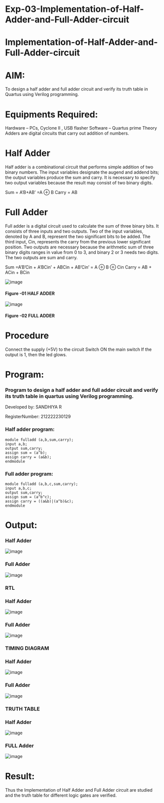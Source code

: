 # Exp-03-Implementation-of-Half-Adder-and-Full-Adder-circuit

# Implementation-of-Half-Adder-and-Full-Adder-circuit
# AIM:
To design a half adder and full adder circuit and verify its truth table in Quartus using Verilog programming.

# Equipments Required:
Hardware – PCs, Cyclone II , USB flasher
Software – Quartus prime
Theory
Adders are digital circuits that carry out addition of numbers.

# Half Adder
Half adder is a combinational circuit that performs simple addition of two binary numbers. The input variables designate the augend and addend bits; the output variables produce the sum and carry. It is necessary to specify two output variables because the result may consist of two binary digits.

Sum = A’B+AB’ =A ⊕ B Carry = AB

# Full Adder
Full adder is a digital circuit used to calculate the sum of three binary bits. It consists of three inputs and two outputs. Two of the input variables, denoted by A and B, represent the two significant bits to be added. The third input, Cin, represents the carry from the previous lower significant position. Two outputs are necessary because the arithmetic sum of three binary digits ranges in value from 0 to 3, and binary 2 or 3 needs two digits. The two outputs are sum and carry.

Sum =A’B’Cin + A’BCin’ + ABCin + AB’Cin’ = A ⊕ B ⊕ Cin Carry = AB + ACin + BCin

 ![image](https://user-images.githubusercontent.com/36288975/163552156-a13e5a56-c638-4110-97d9-8896907c8d25.png)

#### Figure -01 HALF ADDER 


![image](https://user-images.githubusercontent.com/36288975/163552057-b3547877-6d07-45b4-b7e0-bcfebfad9e1d.png)

#### Figure -02 FULL ADDER 

# Procedure

Connect the supply (+5V) to the circuit
Switch ON the main switch
If the output is 1, then the led glows.
# Program:

### Program to design a half adder and full adder circuit and verify its truth table in quartus using Verilog programming.
Developed by: SANDHIYA R

RegisterNumber: 212222230129  

### Half adder program:
 ```
module fulladd (a,b,sum,carry);
input a,b;
output sum,carry;
assign sum = (a^b);
assign carry = (a&b);
endmodule
```
### Full adder program:
```
module fulladd (a,b,c,sum,carry);
input a,b,c;
output sum,carry;
assign sum = (a^b^c);
assign carry = ((a&b)|(a^b)&c);
endmodule
 ```

# Output:
### Half Adder
![image](https://user-images.githubusercontent.com/113497571/229456720-2890d884-5a7b-49ad-b938-7285950fcc11.png)
### Full Adder
![image](https://user-images.githubusercontent.com/113497571/229456871-16a6d9d8-b27c-4195-a8a6-aec37c5dd1e4.png)

### RTL
### Half Adder
![image](https://user-images.githubusercontent.com/113497571/229457001-bce93ddb-6296-409d-bf51-831bcaa2a50b.png)
### Full Adder
![image](https://user-images.githubusercontent.com/113497571/229457166-3b7ba198-5093-411c-bda0-2a7b400f5b2f.png)

### TIMING DIAGRAM
### Half Adder
![image](https://user-images.githubusercontent.com/113497571/229457256-de0aa245-7d3d-4f1e-ba19-6b3c0e4cddeb.png)
### Full Adder
![image](https://user-images.githubusercontent.com/113497571/229457336-76f9b77c-ea93-4c34-8c3d-5480e069bab5.png)
### TRUTH TABLE 
### Half Adder
![image](https://user-images.githubusercontent.com/113497571/229457469-b30c0bb7-19b0-498f-b373-c5e4fe7bd4ee.png)
### FULL Adder
![image](https://user-images.githubusercontent.com/113497571/229457555-bf7666bb-37be-4b84-a264-b3f6f0057bcd.png)

# Result:
Thus the Implementation of Half Adder and Full Adder circuit are studied and the truth table for different logic gates are verified.
